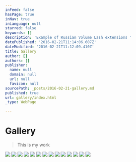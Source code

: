 ```yaml
---
inFeed: false
hasPage: true
inNav: true
inLanguage: null
starred: false
keywords: []
description: 'Example of Russian Volume Lash extensions '
datePublished: '2016-02-21T11:14:06.607Z'
dateModified: '2016-02-21T11:12:09.410Z'
title: Gallery
author: []
authors: []
publisher:
  name: null
  domain: null
  url: null
  favicon: null
sourcePath: _posts/2016-02-21-gallery.md
published: true
url: gallery/index.html
_type: WebPage

---
```

# Gallery

> This is my work

![](https://s3-us-west-2.amazonaws.com/the-grid-img/p/adc9a8939c24601fc5f1a41f3ff51a5ad482084d.jpg)
![](https://s3-us-west-2.amazonaws.com/the-grid-img/p/11c795111540954d5406db73c0590db3700176ba.jpg)
![](https://s3-us-west-2.amazonaws.com/the-grid-img/p/6983cfc1db5af1fa523290f7d275091b90592c22.jpg)
![](https://s3-us-west-2.amazonaws.com/the-grid-img/p/a4b582cd8554ac7a0f10152957bcc4547ad42dd1.jpg)
![](https://s3-us-west-2.amazonaws.com/the-grid-img/p/c017f90b2e6203aed412eff5c52ab559faeb4c88.jpg)
![](https://s3-us-west-2.amazonaws.com/the-grid-img/p/3e0694ff61a7dcad3862e447dff953b6ecf53e4c.jpg)
![](https://s3-us-west-2.amazonaws.com/the-grid-img/p/6312643b5a031016502521a3f4c1d9e28d0f4d5e.jpg)
![](https://s3-us-west-2.amazonaws.com/the-grid-img/p/b98ff682842e4782b05941b21ed9c2843b850a63.jpg)
![](https://s3-us-west-2.amazonaws.com/the-grid-img/p/367776783e00d1c3d886819a6090704669f7d134.jpg)
![](https://s3-us-west-2.amazonaws.com/the-grid-img/p/d4b7f85ba64e4863748665252def5d3e5130f8af.jpg)
![](https://s3-us-west-2.amazonaws.com/the-grid-img/p/09e0170d234f09221667656b6b0cb00ecbb2e109.jpg)
![](https://s3-us-west-2.amazonaws.com/the-grid-img/p/769900dc15a3cfaa0ef9053bae484b675741620f.jpg)
![](https://s3-us-west-2.amazonaws.com/the-grid-img/p/8e5110eecf5d45b378b01f6273077ca07f7c3821.jpg)
![](https://s3-us-west-2.amazonaws.com/the-grid-img/p/0008ad07e591bea48352d4a008572863c6d189f0.jpg)